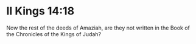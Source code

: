# II Kings 14:18

Now the rest of the deeds of Amaziah, are they not written in the Book of the Chronicles of the Kings of Judah?
